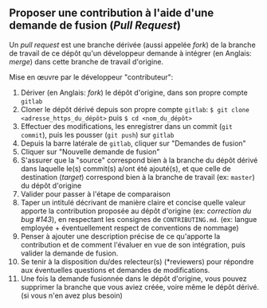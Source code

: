 ## Proposer une contribution à l'aide d'une demande de fusion (*Pull Request*)

Un *pull request* est une branche dérivée (aussi appelée *fork*) de la branche de travail de ce dépôt qu'un développeur demande à intégrer (en Anglais: *merge*) dans cette branche de travail d'origine.

Mise en œuvre par le développeur "contributeur":

1. Dériver (en Anglais: *fork*) le dépôt d'origine, dans son propre compte `gitlab`
2. Cloner le dépôt dérivé depuis son propre compte `gitlab`: `$ git clone <adresse_https_du_dépôt>` puis `$ cd <nom_du_dépôt>`
3. Effectuer des modifications, les enregistrer dans un commit (`git commit`), puis les pousser (`git push`) sur `gitlab`
4. Depuis la barre latérale de `gitlab`, cliquer sur "Demandes de fusion"
5. Cliquer sur "Nouvelle demande de fusion"
6. S'assurer que la "source" correspond bien à la branche du dépôt dérivé dans laquelle le(s) commit(s) a/ont été ajouté(s), et que celle de destination (*target*) correspond bien à la branche de travail (ex: `master`) du dépôt d'origine
7. Valider pour passer à l'étape de comparaison
8. Taper un intitulé décrivant de manière claire et concise quelle valeur apporte la contribution proposée au dépôt d'origine (ex: *correction du bug #143*), en respectant les consignes de `CONTRIBUTING.md`. (ex: langue employée + éventuellement respect de conventions de nommage)
9. Penser à ajouter une description précise de ce qu'apporte la contribution et de comment l'évaluer en vue de son intégration, puis valider la demande de fusion.
10. Se tenir à la disposition du/des relecteur(s) (*reviewers) pour répondre aux éventuelles questions et demandes de modifications.
11. Une fois la demande fusionnée dans le dépôt d'origine, vous pouvez supprimer la branche que vous aviez créée, voire même le dépôt dérivé. (si vous n'en avez plus besoin)
